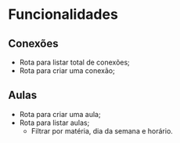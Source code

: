 # Funcionalidades

## Conexões

- Rota para listar total de conexões;
- Rota para criar uma conexão;


## Aulas

- Rota para criar uma aula;
- Rota para listar aulas;
  - Filtrar por matéria, dia da semana e horário.